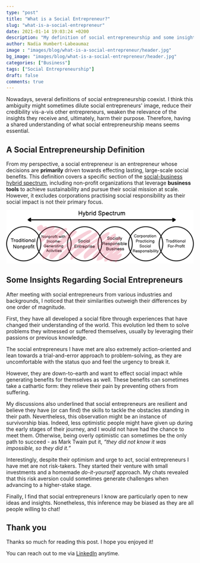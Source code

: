 ```yaml
---
type: "post"
title: "What is a Social Entrepreneur?"
slug: "what-is-a-social-entrepreneur"
date: 2021-01-14 19:03:24 +0200
description: "My definition of social entrepreneurship and some insights regarding social entrepreneurs"
author: Nadia Humbert-Labeaumaz
image : "images/blog/what-is-a-social-entrepreneur/header.jpg"
bg_image: "images/blog/what-is-a-social-entrepreneur/header.jpg"
categories: ["Business"]
tags: ["Social Entrepreneurship"]
draft: false
comments: true
---
```


Nowadays, several definitions of social entrepreneurship coexist.
I think this ambiguity might sometimes dilute social entrepreneurs' image, reduce their credibility vis-a-vis other entrepreneurs, weaken the relevance of the insights they receive and, ultimately, harm their purpose. Therefore, having a shared understanding of what social entrepreneurship means seems essential.

<!--more-->

## A Social Entrepreneurship Definition

From my perspective, a social entrepreneur is an entrepreneur whose decisions are **primarily** driven towards effecting lasting, large-scale social benefits. This definition covers a specific section of the [social-business hybrid spectrum](https://www.researchgate.net/figure/A-social-enterprise-hybrid-spectrum-as-constructed-by-Kim-Alter-2007-p14_fig1_304624327), including non-profit organizations that leverage **business tools** to achieve sustainability and pursue their social mission at scale. However, it excludes corporations practising social responsibility as their social impact is not their primary focus.

![Social Enterprise Spectrum](/images/blog/what-is-a-social-entrepreneur/spectrum.png)

## Some Insights Regarding Social Entrepreneurs

After meeting with social entrepreneurs from various industries and backgrounds, I noticed that their similarities outweigh their differences by one order of magnitude.

First, they have all developed a social fibre through experiences that have changed their understanding of the world. This evolution led them to solve problems they witnessed or suffered themselves, usually by leveraging their passions or previous knowledge.

The social entrepreneurs I have met are also extremely action-oriented and lean towards a trial-and-error approach to problem-solving, as they are uncomfortable with the status quo and feel the urgency to break it.

However, they are down-to-earth and want to effect social impact while generating benefits for themselves as well. These benefits can sometimes take a cathartic form: they relieve their pain by preventing others from suffering.

My discussions also underlined that social entrepreneurs are resilient and believe they have (or can find) the skills to tackle the obstacles standing in their path. Nevertheless, this observation might be an instance of survivorship bias. Indeed, less optimistic people might have given up during the early stages of their journey, and I would not have had the chance to meet them. Otherwise, being overly optimistic can sometimes be the only path to succeed - as Mark Twain put it, *“they did not know it was impossible, so they did it.”*

Interestingly, despite their optimism and urge to act, social entrepreneurs I have met are not risk-takers. They started their venture with small investments and a homemade *do-it-yourself* approach. My chats revealed that this risk aversion could sometimes generate challenges when advancing to a higher-stake stage.

Finally, I find that social entrepreneurs I know are particularly open to new ideas and insights. Nonetheless, this inference may be biased as they are all people willing to chat!

## Thank you

Thanks so much for reading this post. I hope you enjoyed it!

You can reach out to me via [LinkedIn](https://www.linkedin.com/in/nadia-humbert-labeaumaz/) anytime.
